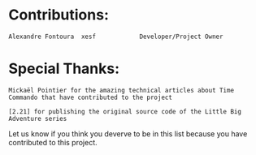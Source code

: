 # Contributions:
    Alexandre Fontoura  xesf            Developer/Project Owner

# Special Thanks:
    Mickaël Pointier for the amazing technical articles about Time Commando that have contributed to the project

    [2.21] for publishing the original source code of the Little Big Adventure series

Let us know if you think you deverve to be in this list because you have contributed to this project.

